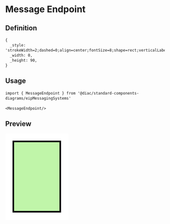 # Message Endpoint

## Definition

```
{
  _style: 'strokeWidth=2;dashed=0;align=center;fontSize=8;shape=rect;verticalLabelPosition=bottom;verticalAlign=top;fillColor=#c0f5a9;html=1;',
  _width: 0,
  _height: 90,
}
```

## Usage

```
import { MessageEndpoint } from '@diac/standard-components-diagrams/eipMessagingSystems'

<MessageEndpoint/>
```

## Preview

<img src="./message-endpoint.png" width="200"/>
